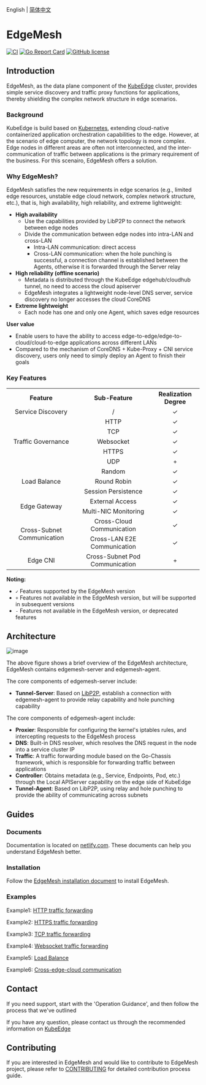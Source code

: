 English | [简体中文](./README_zh.md)

# EdgeMesh

[![CI](https://github.com/kubeedge/edgemesh/actions/workflows/main.yaml/badge.svg?branch=main)](https://github.com/kubeedge/edgemesh/actions/workflows/main.yaml)
[![Go Report Card](https://goreportcard.com/badge/github.com/kubeedge/edgemesh)](https://goreportcard.com/report/github.com/kubeedge/edgemesh)
[![GitHub license](https://img.shields.io/github/license/kubeedge/edgemesh)](https://github.com/kubeedge/edgemesh/blob/main/LICENSE)


## Introduction

EdgeMesh, as the data plane component of the [KubeEdge](https://github.com/kubeedge/kubeedge) cluster, provides simple service discovery and traffic proxy functions for applications, thereby shielding the complex network structure in edge scenarios.

### Background

KubeEdge is build based on [Kubernetes](https://github.com/kubernetes/kubernetes), extending cloud-native containerized application orchestration capabilities to the edge. However, at the scenario of edge computer, the network topology is more complex. Edge nodes in different areas are often not interconnected, and the inter-communication of traffic between applications is the primary requirement of the business. For this scenairo, EdgeMesh offers a solution.

### Why EdgeMesh?

EdgeMesh satisfies the new requirements in edge scenarios (e.g., limited edge resources, unstable edge cloud network, complex network structure, etc.), that is, high availability, high reliability, and extreme lightweight:

- **High availability**
  - Use the capabilities provided by LibP2P to connect the network between edge nodes
  - Divide the communication between edge nodes into intra-LAN and cross-LAN
    - Intra-LAN communication: direct access
    - Cross-LAN communication: when the hole punching is successful, a connection channel is established between the Agents, otherwise it is forwarded through the Server relay
- **High reliability (offline scenario)**
  - Metadata is distributed through the KubeEdge edgehub/cloudhub tunnel, no need to access the cloud apiserver
  - EdgeMesh integrates a lightweight node-level DNS server, service discovery no longer accesses the cloud CoreDNS
- **Extreme lightweight**
  - Each node has one and only one Agent, which saves edge resources

**User value**

- Enable users to have the ability to access edge-to-edge/edge-to-cloud/cloud-to-edge applications across different LANs
- Compared to the mechanism of CoreDNS + Kube-Proxy + CNI service discovery, users only need to simply deploy an Agent to finish their goals

### Key Features

<table align="center">
  <tr>
    <th align="center">Feature</th>
    <th align="center">Sub-Feature</th>
    <th align="center">Realization Degree</th>
  </tr>
  <tr>
    <td align="center">Service Discovery</td>
    <td align="center">/</td>
    <td align="center">✓</td>
  </tr>
  <tr>
    <td rowspan="5" align="center">Traffic Governance</td>
    <td align="center">HTTP</td>
    <td align="center">✓</td>
  </tr>
  <tr>
    <td align="center">TCP</td>
    <td align="center">✓</td>
  </tr>
  <tr>
    <td align="center">Websocket</td>
    <td align="center">✓</td>
  </tr>
  <tr>
    <td align="center">HTTPS</td>
    <td align="center">✓</td>
  </tr>
  <tr>
    <td align="center">UDP</td>
    <td align="center">+</td>
  </tr>
  <tr>
    <td rowspan="3" align="center">Load Balance</td>
    <td align="center">Random</td>
    <td align="center">✓</td>
  </tr>
  <tr>
    <td align="center">Round Robin</td>
    <td align="center">✓</td>
  </tr>
  <tr>
    <td align="center">Session Persistence</td>
    <td align="center">✓</td>
  </tr>
  <tr>
    <td rowspan="2" align="center">Edge Gateway</td>
    <td align="center">External Access</td>
    <td align="center">✓</td>
  </tr>
  <tr>
    <td align="center">Multi-NIC Monitoring</td>
    <td align="center">✓</td>
  </tr>
  <tr>
    <td rowspan="2" align="center">Cross-Subnet Communication</td>
    <td align="center">Cross-Cloud Communication</td>
    <td align="center">✓</td>
  </tr>
  <tr>
    <td align="center">Cross-LAN E2E Communication</td>
    <td align="center">✓</td>
  </tr>
  <tr>
    <td align="center">Edge CNI</td>
    <td align="center">Cross-Subnet Pod Communication</td>
    <td align="center">+</td>
  </tr>
</table>

**Noting:**

- `✓` Features supported by the EdgeMesh version
- `+` Features not available in the EdgeMesh version, but will be supported in subsequent versions
- `-` Features not available in the EdgeMesh version, or deprecated features


## Architecture

![image](./docs/.vuepress/public/images/advanced/em-arch.png)

The above figure shows a brief overview of the EdgeMesh architecture, EdgeMesh contains edgemesh-server and edgemesh-agent.

The core components of edgemesh-server include:

- **Tunnel-Server**: Based on [LibP2P](https://github.com/libp2p/go-libp2p), establish a connection with edgemesh-agent to provide relay capability and hole punching capability

The core components of edgemesh-agent include:

- **Proxier**: Responsible for configuring the kernel's iptables rules, and intercepting requests to the EdgeMesh process
- **DNS**: Built-in DNS resolver, which resolves the DNS request in the node into a service cluster IP
- **Traffic**: A traffic forwarding module based on the Go-Chassis framework, which is responsible for forwarding traffic between applications
- **Controller**: Obtains metadata (e.g., Service, Endpoints, Pod, etc.) through the Local APIServer capability on the edge side of KubeEdge
- **Tunnel-Agent**: Based on LibP2P, using relay and hole punching to provide the ability of communicating across subnets


## Guides

### Documents
Documentation is located on [netlify.com](https://edgemesh.netlify.app/). These documents can help you understand EdgeMesh better.

### Installation
Follow the [EdgeMesh installation document](https://edgemesh.netlify.app/guide/getting-started.html) to install EdgeMesh.

### Examples
Example1: [HTTP traffic forwarding](https://edgemesh.netlify.app/guide/test-case.html#http)

Example2: [HTTPS traffic forwarding](https://edgemesh.netlify.app/guide/test-case.html#https)

Example3: [TCP traffic forwarding](https://edgemesh.netlify.app/guide/test-case.html#tcp)

Example4: [Websocket traffic forwarding](https://edgemesh.netlify.app/guide/test-case.html#websocket)

Example5: [Load Balance](https://edgemesh.netlify.app/guide/test-case.html#load-balance)

Example6: [Cross-edge-cloud communication](https://edgemesh.netlify.app/guide/test-case.html#cross-edge-cloud)


## Contact

If you need support, start with the 'Operation Guidance', and then follow the process that we've outlined

If you have any question, please contact us through the recommended information on [KubeEdge](https://github.com/kubeedge/kubeedge#contact)


## Contributing
If you are interested in EdgeMesh and would like to contribute to EdgeMesh project, please refer to [CONTRIBUTING](./CONTRIBUTING.md) for detailed contribution process guide.
